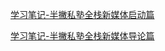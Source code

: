 [学习笔记-半撇私塾全栈新媒体启动篇](https://www.jianshu.com/p/6c15dca7b641)

[学习笔记-半撇私塾全栈新媒体导论篇](https://www.jianshu.com/p/431271019c4b)
